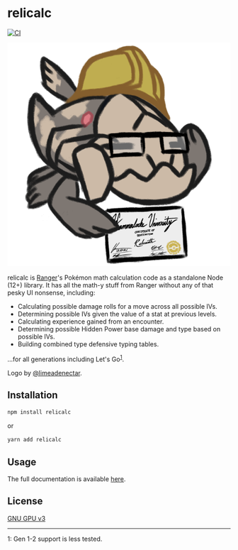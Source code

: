 # relicalc

[![CI](https://github.com/Corvimae/relicalc/actions/workflows/main.yml/badge.svg)](https://github.com/Corvimae/relicalc/actions/workflows/main.yml)

![dr relicanth, phd in mathematics](/relicalc.png)

relicalc is [Ranger](https://github.com/corvimae/pokemon-ranger)'s Pokémon math calculation code as a standalone Node (12+) library. It has all the math-y stuff from Ranger without any of that pesky UI nonsense, including:

- Calculating possible damage rolls for a move across all possible IVs.
- Determining possible IVs given the value of a stat at previous levels.
- Calculating experience gained from an encounter.
- Determining possible Hidden Power base damage and type based on possible IVs.
- Building combined type defensive typing tables.

...for all generations including Let's Go<sup>[1](#f1)</sup>.

Logo by [@limeadenectar](https://twitter.com/limeadenectar).

## Installation

```bash
npm install relicalc
```

or

```bash
yarn add relicalc
```

## Usage

The full documentation is available [here](https://docs.ranger.maybreak.com/#/relicalc).

## License

[GNU GPU v3](LICENSE)

---
<a id="f1">1</a>: Gen 1-2 support is less tested.